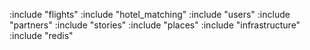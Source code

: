 :include "flights"
:include "hotel_matching"
:include "users"
:include "partners"
:include "stories"
:include "places"
:include "infrastructure"
:include "redis"
